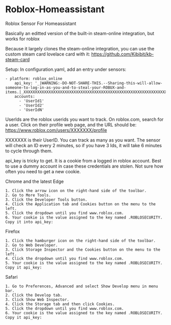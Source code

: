 # Roblox-Homeassistant
Roblox Sensor For Homeassistant

Basically an editted version of the built-in steam-online integration, but works for roblox

Because it largely clones the steam-online integration, you can use the custom steam card lovelace card with it:
https://github.com/Kibibit/kb-steam-card

Setup:
In configuration.yaml, add an entry under sensors:

```
- platform: roblox_online
    api_key: '_|WARNING:-DO-NOT-SHARE-THIS.--Sharing-this-will-allow-someone-to-log-in-as-you-and-to-steal-your-ROBUX-and-items.|_XXXXXXXXXXXXXXXXXXXXXXXXXXXXXXXXXXXXXXXXXXXXXXXXXXXXXXXXXXXXXXXXXXXXXXXXXXXXXXXXXXXXXXXXXXXXXXX'
    accounts:
      - 'UserId1'
      - 'UserId2'
      - 'UserIdN'
 ```

UserIds are the roblox userids you want to track. On roblox.com, search for a user. Click on their profile web page, and the URL should be:
https://www.roblox.com/users/XXXXXXX/profile

XXXXXXX is their UserID. You can track as many as you want. The sensor will check an ID every 2 minutes, so if you have 3 Ids, it will take 6 minutes to cycle through them.

api_key is tricky to get. It is a cookie from a logged in roblox account. Best to use a dummy account in case these credentials are stolen. Not sure how often you need to get a new cookie.

Chrome and the latest Edge
```
1. Click the arrow icon on the right-hand side of the toolbar. 
2. Go to More Tools. 
3. Click the Developer Tools button. 
4. Click the Application tab and Cookies button on the menu to the left. 
5. Click the dropdown until you find www.roblox.com. 
6. Your cookie is the value assigned to the key named .ROBLOSECURITY. Copy it into api_key:
```
Firefox
```
1. Click the hamburger icon on the right-hand side of the toolbar. 
2. Go to Web Developer. 
3. Click Storage Inspector and the Cookies button on the menu to the left. 
4. Click the dropdown until you find www.roblox.com. 
5. Your cookie is the value assigned to the key named .ROBLOSECURITY. Copy it api_key:
```
Safari
```
1. Go to Preferences, Advanced and select Show Develop menu in menu bar. 
2. Click the Develop tab. 
3. Click Show Web Inspector. 
4. Click the Storage tab and then click Cookies. 
5. Click the dropdown until you find www.roblox.com. 
6. Your cookie is the value assigned to the key named .ROBLOSECURITY. Copy it api_key:
```

